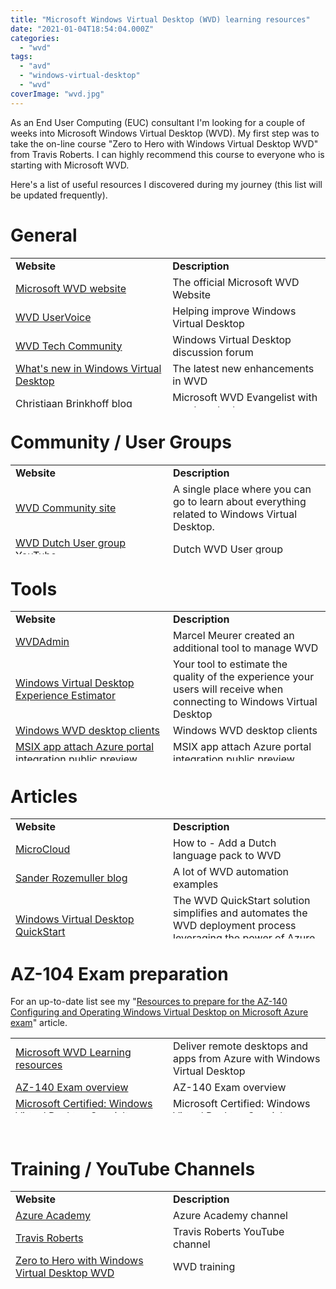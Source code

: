 ```yaml
---
title: "Microsoft Windows Virtual Desktop (WVD) learning resources"
date: "2021-01-04T18:54:04.000Z"
categories: 
  - "wvd"
tags: 
  - "avd"
  - "windows-virtual-desktop"
  - "wvd"
coverImage: "wvd.jpg"
---
```


As an End User Computing (EUC) consultant I'm looking for a couple of weeks into Microsoft Windows Virtual Desktop (WVD). My first step was to take the on-line course "Zero to Hero with Windows Virtual Desktop WVD" from Travis Roberts. I can highly recommend this course to everyone who is starting with Microsoft WVD.

Here's a list of useful resources I discovered during my journey (this list will be updated frequently).

# General

<table style="border-collapse: collapse; width: 100%; height: 239px;"><tbody><tr style="height: 24px;"><td style="width: 25%; height: 24px;"><strong>Website</strong></td><td style="width: 25%; height: 24px;"><strong>Description</strong></td></tr><tr><td style="width: 25%;"><a href="https://azure.microsoft.com/nl-nl/services/virtual-desktop/" target="_blank" rel="noopener">Microsoft WVD website</a></td><td style="width: 25%;">The official Microsoft WVD Website</td></tr><tr style="height: 23px;"><td style="width: 25%; height: 23px;"><a href="https://tinyurl.com/y8a9tmly" target="_blank" rel="noopener">WVD UserVoice</a></td><td style="width: 25%; height: 23px;">Helping improve Windows Virtual Desktop</td></tr><tr style="height: 24px;"><td style="width: 25%; height: 24px;"><a href="https://tinyurl.com/yagb8gep" target="_blank" rel="noopener">WVD Tech Community</a></td><td style="width: 25%; height: 24px;">Windows Virtual Desktop discussion forum</td></tr><tr style="height: 24px;"><td style="width: 25%; height: 24px;"><a href="https://tinyurl.com/y8d9nbem" target="_blank" rel="noopener">What's new in Windows Virtual Desktop</a></td><td style="width: 25%; height: 24px;">The latest new enhancements in WVD</td></tr><tr style="height: 24px;"><td style="width: 25%; height: 24px;"><a href="https://tinyurl.com/y9esa68p" target="_blank" rel="noopener">Christiaan Brinkhoff blog</a></td><td style="width: 25%; height: 24px;">Microsoft WVD Evangelist with great content</td></tr><tr style="height: 24px;"><td style="width: 25%; height: 24px;"><a href="https://www.microsoft.com/en-us/microsoft-365/roadmap?filters=Windows%20Virtual%20Desktop" target="_blank" rel="noopener">Microsoft WVD roadmap</a></td><td style="width: 25%; height: 24px;">Microsoft WVD roadmap</td></tr></tbody></table>

# Community / User Groups

<table style="border-collapse: collapse; width: 100%; height: 143px;"><tbody><tr style="height: 24px;"><td style="width: 25%; height: 24px;"><strong>Website</strong></td><td style="width: 25%; height: 24px;"><strong>Description</strong></td></tr><tr style="height: 23px;"><td style="width: 25%; height: 23px;"><a href="https://wvdcommunity.com/" target="_blank" rel="noopener">WVD Community site</a></td><td style="width: 25%; height: 23px;">A single place where you can go to learn about everything related to Windows Virtual Desktop.</td></tr><tr style="height: 24px;"><td style="width: 25%; height: 24px;"><a href="https://www.meetup.com/nl-NL/Dutch-Windows-Virtual-Desktop-User-Group/" target="_blank" rel="noopener">WVD Dutch User group YouTube</a></td><td style="width: 25%; height: 24px;">Dutch WVD User group</td></tr><tr style="height: 24px;"><td style="width: 25%; height: 24px;"><a href="https://www.youtube.com/channel/UC3gBp_JK-Qx1CJEO-8iAltg" target="_blank" rel="noopener">WVD Dutch User Group meetings YouTube</a></td><td style="width: 25%; height: 24px;">WVD Dutch User Group recordings</td></tr><tr style="height: 24px;"><td style="width: 25%; height: 24px;"><a href="http://wvdcommunity.slack.com" target="_blank" rel="noopener">Slack WVD Community</a></td><td style="width: 25%; height: 24px;">Slack WVD Community</td></tr><tr style="height: 24px;"><td style="width: 25%; height: 24px;"></td><td style="width: 25%; height: 24px;"></td></tr></tbody></table>

# Tools

<table style="border-collapse: collapse; width: 100%; height: 240px;"><tbody><tr style="height: 24px;"><td style="width: 25%; height: 24px;"><strong>Website</strong></td><td style="width: 25%; height: 24px;"><strong>Description</strong></td></tr><tr style="height: 24px;"><td style="width: 25%; height: 24px;"><a href="https://blog.itprocloud.de/Windows-Virtual-Desktop-Admin/" target="_blank" rel="noopener">WVDAdmin</a></td><td style="width: 25%; height: 24px;">Marcel Meurer created an additional tool to manage WVD</td></tr><tr style="height: 24px;"><td style="width: 25%; height: 24px;"><a href="https://azure.microsoft.com/en-us/services/virtual-desktop/assessment/" target="_blank" rel="noopener">Windows Virtual Desktop Experience Estimator</a></td><td style="width: 25%; height: 24px;">Your tool to estimate the quality of the experience your users will receive when connecting to Windows Virtual Desktop</td></tr><tr style="height: 24px;"><td style="width: 25%; height: 24px;"><a href="https://docs.microsoft.com/en-us/windows-server/remote/remote-desktop-services/clients/windowsdesktop" target="_blank" rel="noopener">Windows WVD desktop clients</a></td><td style="width: 25%; height: 24px;">Windows WVD desktop clients</td></tr><tr style="height: 24px;"><td style="width: 25%; height: 24px;"><a href="https://techcommunity.microsoft.com/t5/windows-virtual-desktop/msix-app-attach-azure-portal-integration-public-preview/m-p/1986231" target="_blank" rel="noopener">MSIX app attach Azure portal integration public preview</a></td><td style="width: 25%; height: 24px;">MSIX app attach Azure portal integration public preview</td></tr><tr style="height: 24px;"><td style="width: 25%; height: 24px;"><a href="https://github.com/The-Virtual-Desktop-Team/Virtual-Desktop-Optimization-Tool" target="_blank" rel="noopener">WVD Optimization tool</a></td><td style="width: 25%; height: 24px;">WVD Optimization tool</td></tr><tr style="height: 24px;"><td style="width: 25%; height: 24px;"><a href="https://microsoftedge.microsoft.com/addons/detail/az-mask/ikognecdmhjbhmnkldfjfaijbojlbfan?hl=en-US" target="_blank" rel="noopener">Az Mask</a></td><td style="width: 25%; height: 24px;">This is a browser extension that will mask GUIDs (such as Subscription IDs), email addresses, keys, and connection strings with a blur. Very useful for presentations.</td></tr><tr style="height: 48px;"><td style="width: 25%; height: 48px;"><a href="https://www.ciraltos.com/update-with-breadth-first-auto-scale-session-hosts-in-windows-virtual-desktop-spring-update-arm-with-azure-function/" target="_blank" rel="noopener">Auto Start/Stop script&nbsp;</a></td><td style="width: 25%; height: 48px;">This script is intended to automatically start and stop session hosts in a Windows Virtual Desktop host pool based on the number of users</td></tr></tbody></table>

# Articles

<table style="border-collapse: collapse; width: 100%; height: 192px;"><tbody><tr style="height: 24px;"><td style="width: 25%; height: 24px;"><strong>Website</strong></td><td style="width: 25%; height: 24px;"><strong>Description</strong></td></tr><tr style="height: 24px;"><td style="width: 25%; height: 24px;"><a href="https://www.microcloud.nl/windows-virtual-desktop-dutch-language-pack/" target="_blank" rel="noopener">MicroCloud</a></td><td style="width: 25%; height: 24px;">How to - Add a Dutch language pack to WVD</td></tr><tr style="height: 24px;"><td style="width: 25%; height: 24px;"><a href="https://rozemuller.com/" target="_blank" rel="noopener">Sander Rozemuller blog</a></td><td style="width: 25%; height: 24px;">A lot of WVD automation examples</td></tr><tr style="height: 48px;"><td style="width: 25%; height: 48px;"><a href="https://www.wvdquickstart.com/" target="_blank" rel="noopener">Windows Virtual Desktop QuickStart</a></td><td style="width: 25%; height: 48px;">The WVD QuickStart solution simplifies and automates the WVD deployment process leveraging the power of Azure DevOps</td></tr><tr style="height: 24px;"><td style="width: 25%; height: 24px;"><a href="https://jrudlin.github.io/" target="_blank" rel="noopener">Rudlintech Ltd.</a></td><td style="width: 25%; height: 24px;">Windows Virtual Desktop imaging using Azure Devops CI/CD, Packer and PowerShell</td></tr><tr style="height: 48px;"><td style="width: 25%; height: 48px;"></td><td style="width: 25%; height: 48px;"></td></tr></tbody></table>

# AZ-104 Exam preparation

For an up-to-date list see my "[Resources to prepare for the AZ-140 Configuring and Operating Windows Virtual Desktop on Microsoft Azure exam](https://www.ivobeerens.nl/2021/04/13/resources-to-prepare-for-the-az-140-configuring-and-operating-windows-virtual-desktop-on-microsoft-azure-exam/)" article.

<table style="border-collapse: collapse; width: 100%; height: 120px;"><tbody><tr style="height: 24px;"><td style="width: 50%; height: 24px;"><a href="https://docs.microsoft.com/en-us/learn/paths/m365-wvd/" target="_blank" rel="noopener">Microsoft WVD Learning resources</a></td><td style="width: 50%; height: 24px;">Deliver remote desktops and apps from Azure with Windows Virtual Desktop</td></tr><tr style="height: 24px;"><td style="width: 50%; height: 24px;"><a href="https://docs.microsoft.com/en-us/learn/certifications/windows-virtual-desktop-specialty/" target="_blank" rel="noopener">AZ-140 Exam overview</a></td><td style="width: 50%; height: 24px;">AZ-140 Exam overview</td></tr><tr style="height: 48px;"><td style="width: 50%; height: 48px;"><a href="https://query.prod.cms.rt.microsoft.com/cms/api/am/binary/RE4MFTM" target="_blank" rel="noopener">Microsoft Certified: Windows Virtual Desktop Specialty</a> – Skills Measured</td><td style="width: 50%; height: 48px;">Microsoft Certified: Windows Virtual Desktop Specialty – Skills Measured</td></tr><tr style="height: 24px;"><td style="width: 50%; height: 24px;"><a href="https://github.com/MicrosoftLearning/AZ-104-MicrosoftAzureAdministrator" target="_blank" rel="noopener">AZ-104: Microsoft Azure Administrator GitHub</a></td><td style="width: 50%; height: 24px;">AZ-104: Microsoft Azure Administrator GitHub</td></tr><tr><td style="width: 50%;"><a href="https://www.virtualmanc.co.uk/2021/01/30/az-140-windows-virtual-desktop-speciality-study-guide/" target="_blank" rel="noopener">AZ-140 Windows Virtual Desktop Speciality Study Guide</a></td><td style="width: 50%;">AZ-140 Windows Virtual Desktop Speciality Study Guide</td></tr></tbody></table>

 

# Training / YouTube Channels

<table style="border-collapse: collapse; width: 100%; height: 144px;"><tbody><tr style="height: 24px;"><td style="width: 25%; height: 24px;"><strong>Website</strong></td><td style="width: 25%; height: 24px;"><strong>Description</strong></td></tr><tr style="height: 24px;"><td style="width: 25%; height: 24px;"><a href="https://www.youtube.com/c/AzureAcademy/featured" target="_blank" rel="noopener">Azure Academy</a></td><td style="width: 25%; height: 24px;">Azure Academy channel</td></tr><tr style="height: 24px;"><td style="width: 25%; height: 24px;"><a href="https://www.youtube.com/channel/UCuB24cID6NnypDWSLe4gfqA" target="_blank" rel="noopener">Travis Roberts</a></td><td style="width: 25%; height: 24px;">Travis Roberts YouTube channel</td></tr><tr style="height: 24px;"><td style="width: 25%; height: 24px;"><a href="https://www.udemy.com/course/zero-to-hero-with-windows-virtual-desktop/" target="_blank" rel="noopener">Zero to Hero with Windows Virtual Desktop WVD</a></td><td style="width: 25%; height: 24px;">WVD training</td></tr><tr style="height: 24px;"><td style="width: 25%; height: 24px;"><a href="https://michawets.github.io/CA-Microsoft-WVD_ARM-Workshop/" target="_blank" rel="noopener">WVD Workshop</a></td><td style="width: 25%; height: 24px;">Micha Wets Microsoft &amp; Cloud-Architect WVD Workshop</td></tr><tr style="height: 24px;"><td style="width: 25%; height: 24px;"><a href="https://youtu.be/DwSyycZALLY" target="_blank" rel="noopener">WVD on sizing and licensing</a></td><td style="width: 25%; height: 24px;">Wayne Chapin explains WVD on sizing and licensing.</td></tr><tr><td style="width: 25%;"><a href="https://www.youtube.com/channel/UCFRbwLFXyEtYPPZJ0O5HlFg" target="_blank" rel="noopener">Dutch WVD YouTube channel</a></td><td style="width: 25%;">Dutch WVD YouTube chanel</td></tr><tr><td style="width: 25%;"><a href="https://www.youtube.com/user/024christiaan" target="_blank" rel="noopener">Christiaan Brinkhoff YouTube Channel</a></td><td style="width: 25%;">Christiaan Brinkhoff YouTube Channel with a lot of WVD information</td></tr></tbody></table>
